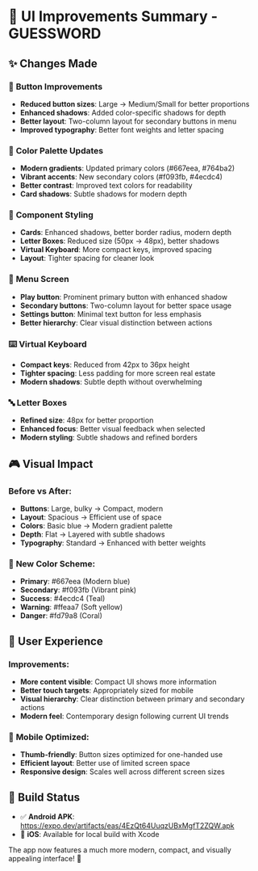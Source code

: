 # 🎨 UI Improvements Summary - GUESSWORD

## ✨ Changes Made

### 🔘 **Button Improvements**
- **Reduced button sizes**: Large → Medium/Small for better proportions
- **Enhanced shadows**: Added color-specific shadows for depth
- **Better layout**: Two-column layout for secondary buttons in menu
- **Improved typography**: Better font weights and letter spacing

### 🎨 **Color Palette Updates**
- **Modern gradients**: Updated primary colors (#667eea, #764ba2)
- **Vibrant accents**: New secondary colors (#f093fb, #4ecdc4)
- **Better contrast**: Improved text colors for readability
- **Card shadows**: Subtle shadows for modern depth

### 📱 **Component Styling**
- **Cards**: Enhanced shadows, better border radius, modern depth
- **Letter Boxes**: Reduced size (50px → 48px), better shadows
- **Virtual Keyboard**: More compact keys, improved spacing
- **Layout**: Tighter spacing for cleaner look

### 🎯 **Menu Screen**
- **Play button**: Prominent primary button with enhanced shadow
- **Secondary buttons**: Two-column layout for better space usage
- **Settings button**: Minimal text button for less emphasis
- **Better hierarchy**: Clear visual distinction between actions

### ⌨️ **Virtual Keyboard**
- **Compact keys**: Reduced from 42px to 36px height
- **Tighter spacing**: Less padding for more screen real estate
- **Modern shadows**: Subtle depth without overwhelming

### 🔤 **Letter Boxes**
- **Refined size**: 48px for better proportion
- **Enhanced focus**: Better visual feedback when selected
- **Modern styling**: Subtle shadows and refined borders

## 🎮 **Visual Impact**

### Before vs After:
- **Buttons**: Large, bulky → Compact, modern
- **Layout**: Spacious → Efficient use of space
- **Colors**: Basic blue → Modern gradient palette
- **Depth**: Flat → Layered with subtle shadows
- **Typography**: Standard → Enhanced with better weights

### 🎨 **New Color Scheme**:
- **Primary**: #667eea (Modern blue)
- **Secondary**: #f093fb (Vibrant pink)
- **Success**: #4ecdc4 (Teal)
- **Warning**: #ffeaa7 (Soft yellow)
- **Danger**: #fd79a8 (Coral)

## 🚀 **User Experience**

### Improvements:
- **More content visible**: Compact UI shows more information
- **Better touch targets**: Appropriately sized for mobile
- **Visual hierarchy**: Clear distinction between primary and secondary actions
- **Modern feel**: Contemporary design following current UI trends

### 📱 **Mobile Optimized**:
- **Thumb-friendly**: Button sizes optimized for one-handed use
- **Efficient layout**: Better use of limited screen space
- **Responsive design**: Scales well across different screen sizes

## 🎯 **Build Status**
- ✅ **Android APK**: https://expo.dev/artifacts/eas/4EzQt64UuqzUBxMgfT2ZQW.apk
- 🍎 **iOS**: Available for local build with Xcode

The app now features a much more modern, compact, and visually appealing interface! 🎉
